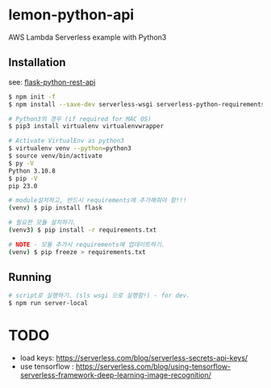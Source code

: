 # lemon-python-api
AWS Lambda Serverless example with Python3



## Installation

see: [flask-python-rest-api](https://serverless.com/blog/flask-python-rest-api-serverless-lambda-dynamodb/)

```bash
$ npm init -f
$ npm install --save-dev serverless-wsgi serverless-python-requirements

# Python3의 경우 (if required for MAC OS)
$ pip3 install virtualenv virtualenvwrapper

# Activate VirtualEnv as python3
$ virtualenv venv --python=python3
$ source venv/bin/activate
$ py -V
Python 3.10.8
$ pip -V
pip 23.0

# module설처하고, 반드시 requirements에 추가해줘야 함!!!
(venv) $ pip install flask

# 필요한 모듈 설치하기.
(venv3) $ pip install -r requirements.txt

# NOTE - 모듈 추가시 requirements에 업데이트하기.
(venv) $ pip freeze > requirements.txt
```

## Running

```bash
# script로 실행하기. (sls wsgi 으로 실행함!) - for dev.
$ npm run server-local
```



# TODO

- load keys: https://serverless.com/blog/serverless-secrets-api-keys/
- use tensorflow : https://serverless.com/blog/using-tensorflow-serverless-framework-deep-learning-image-recognition/
